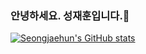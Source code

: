 ### 안녕하세요. 성재훈입니다.👋

[![Seongjaehun's GitHub stats](https://github-readme-stats.vercel.app/api?username=Seongjaehun)](https://github.com/anuraghazra/github-readme-stats)
